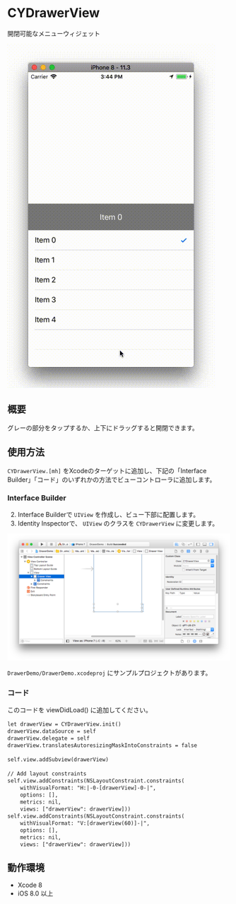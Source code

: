 # CYDrawerView

開閉可能なメニューウィジェット

![Example](.readme_images/example.gif "Example")

## 概要

グレーの部分をタップするか、上下にドラッグすると開閉できます。

## 使用方法

`CYDrawerView.[mh]` をXcodeのターゲットに追加し、下記の「Interface Builder」「コード」のいずれかの方法でビューコントローラに追加します。

### Interface Builder

2. Interface Builderで `UIView` を作成し、ビュー下部に配置します。
3. Identity Inspectorで、 `UIView` のクラスを `CYDrawerView` に変更します。

![Example](.readme_images/ib.png "Adding CYDrawerView to a Storyboard")

`DrawerDemo/DrawerDemo.xcodeproj` にサンプルプロジェクトがあります。

### コード

このコードを viewDidLoad() に追加してください。

```
let drawerView = CYDrawerView.init()
drawerView.dataSource = self
drawerView.delegate = self
drawerView.translatesAutoresizingMaskIntoConstraints = false

self.view.addSubview(drawerView)

// Add layout constraints
self.view.addConstraints(NSLayoutConstraint.constraints(
    withVisualFormat: "H:|-0-[drawerView]-0-|",
    options: [],
    metrics: nil,
    views: ["drawerView": drawerView]))
self.view.addConstraints(NSLayoutConstraint.constraints(
    withVisualFormat: "V:[drawerView(60)]-|",
    options: [],
    metrics: nil,
    views: ["drawerView": drawerView]))
```

## 動作環境

* Xcode 8
* iOS 8.0 以上
